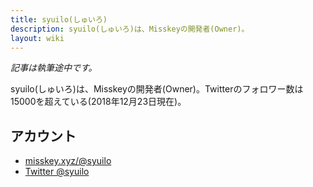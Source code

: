 ```yaml
---
title: syuilo(しゅいろ)
description: syuilo(しゅいろ)は、Misskeyの開発者(Owner)。
layout: wiki
---
```

*記事は執筆途中です。*

syuilo(しゅいろ)は、Misskeyの開発者(Owner)。Twitterのフォロワー数は15000を超えている(2018年12月23日現在)。

## アカウント
- [misskey.xyz/@syuilo](https://misskey.xyz/@syuilo)
- [Twitter @syuilo](https://twitter.com/syuilo)
